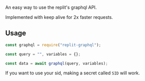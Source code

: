 An easy way to use the replit's graphql API.

Implemented with keep alive for 2x faster requests.
## Usage
```js
const graphql = require("replit-graphql");

const query = "", variables = {};

const data = await graphql(query, variables);
```
If you want to use your sid, making a secret called `SID` will work.